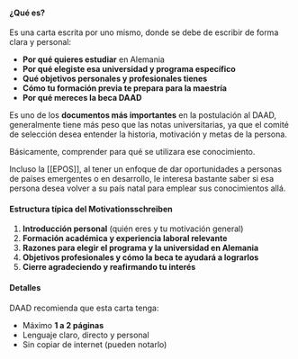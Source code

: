#### ¿Qué es?
Es una carta escrita por uno mismo, donde se debe de escribir de forma clara y personal:
- **Por qué quieres estudiar** en Alemania
- **Por qué elegiste esa universidad y programa específico**
- **Qué objetivos personales y profesionales tienes**
- **Cómo tu formación previa te prepara para la maestría**
- **Por qué mereces la beca DAAD**

Es uno de los **documentos más importantes** en la postulación al DAAD, generalmente tiene más peso que las notas universitarias, ya que el comité de selección desea entender la historia, motivación y metas de la persona. 

Básicamente, comprender para qué se utilizara ese conocimiento.

Incluso la [[EPOS]], al tener un enfoque de dar oportunidades a personas de países emergentes o en desarrollo, le interesa bastante saber si esa persona desea volver a su país natal para emplear sus conocimientos allá.

#### Estructura típica del Motivationsschreiben
1. **Introducción personal** (quién eres y tu motivación general)
2. **Formación académica y experiencia laboral relevante**
3. **Razones para elegir el programa y la universidad en Alemania**
4. **Objetivos profesionales y cómo la beca te ayudará a lograrlos**
5. **Cierre agradeciendo y reafirmando tu interés**

#### Detalles
DAAD recomienda que esta carta tenga:
- Máximo **1 a 2 páginas**
- Lenguaje claro, directo y personal
- Sin copiar de internet (pueden notarlo)